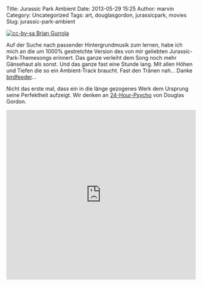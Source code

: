 Title: Jurassic Park Ambient
Date: 2013-05-29 15:25
Author: marvin
Category: Uncategorized
Tags: art, douglasgordon, jurassicpark, movies
Slug: jurassic-park-ambient

[![cc-by-sa Brian Gurrola]({static}/images/2337641515_c41cd50614_b.jpg)](https://secure.flickr.com/photos/bredgur/2337641515/)

Auf der Suche nach passender Hintergrundmusik zum lernen, habe ich mich
an die um 1000% gestretchte Version des von mir geliebten
Jurassic-Park-Themesongs erinnert. Das ganze verleiht dem Song noch mehr
Gänsehaut als sonst. Und das ganze fast eine Stunde lang. Mit allen
Höhen und Tiefen die so ein Ambient-Track braucht. Fast den Tränen
nah... Danke
[birdfeeder](https://soundcloud.com/birdfeeder/jurassic-park-theme-1000-slower)...

Nicht das erste mal, dass ein in die länge gezogenes Werk dem Ursprung
seine Perfektheit aufzeigt. Wir denken an
[24-Hour-Psycho](https://de.wikipedia.org/wiki/24_Hour_Psycho) von
Douglas Gordon.

<iframe width="100%" height="450" scrolling="no" frameborder="no" src="https://w.soundcloud.com/player/?url=https%3A//api.soundcloud.com/tracks/9186252&amp;auto_play=false&amp;hide_related=false&amp;show_comments=true&amp;show_user=true&amp;show_reposts=false&amp;visual=true"></iframe>
